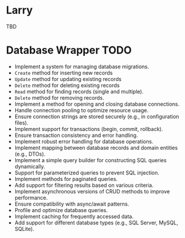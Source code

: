 # Larry

TBD

# Database Wrapper TODO

- Implement a system for managing database migrations.
- `Create` method for inserting new records
- `Update` method for updating existing records
- `Delete` method for deleting existing records
- `Read` method for finding records (single and multiple).
- `Delete` method for removing records.
- Implement a method for opening and closing database connections.
- Handle connection pooling to optimize resource usage.
- Ensure connection strings are stored securely (e.g., in configuration files).
- Implement support for transactions (begin, commit, rollback).
- Ensure transaction consistency and error handling.
- Implement robust error handling for database operations.
- Implement mapping between database records and domain entities (e.g., DTOs).
- Implement a simple query builder for constructing SQL queries dynamically.
- Support for parameterized queries to prevent SQL injection.
- Implement methods for paginated queries.
- Add support for filtering results based on various criteria.
- Implement asynchronous versions of CRUD methods to improve performance.
- Ensure compatibility with async/await patterns.
- Profile and optimize database queries.
- Implement caching for frequently accessed data.
- Add support for different database types (e.g., SQL Server, MySQL, SQLite).
